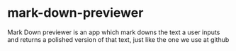 # mark-down-previewer
Mark Down previewer is an app which mark downs the text a user inputs and returns a polished version of that text, just like the one we use at github
